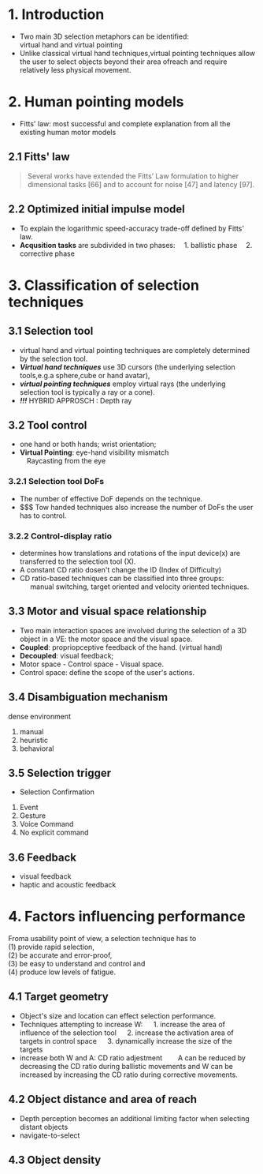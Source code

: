 # 1. Introduction
- Two main 3D
selection metaphors can be identified: \
virtual hand and
virtual pointing 
- Unlike classical virtual hand techniques,virtual
pointing techniques allow the user to select objects beyond their
area ofreach and require relatively less physical movement.
# 2. Human pointing models
- Fitts' law: most successful and complete explanation from all the existing human motor models
## 2.1 Fitts' law
> Several works have extended the Fitts’ Law formulation to
higher dimensional tasks [66] and to account for noise [47] and
latency [97].
## 2.2 Optimized initial impulse model
- To explain the logarithmic speed-accuracy trade-off defined by Fitts' law.
- **Acqusition tasks** are subdivided in two phases:
&ensp;&ensp;1. ballistic phase 
&ensp;&ensp;2. corrective phase
# 3. Classification of selection techniques

## 3.1 Selection tool
- virtual hand and virtual pointing techniques are completely determined by
the selection tool.
- ***Virtual hand techniques*** use 3D cursors (the underlying selection tools,e.g.a sphere,cube or hand avatar),
- ***virtual pointing techniques*** employ virtual rays (the underlying selection tool is typically a ray or a cone).
- ***!!!*** HYBRID APPROSCH : Depth ray
## 3.2 Tool control
- one hand or both hands; wrist orientation; 
- **Virtual Pointing**: eye-hand visibility mismatch \
&ensp;&ensp;Raycasting from the eye

### 3.2.1 Selection tool DoFs
- The number of effective DoF depends on the technique.
- $$$ Tow handed techniques also increase the number of DoFs the user has to control.

### 3.2.2 Control-display ratio
- determines how translations
and rotations of the input device(x) are transferred to the selection
tool (X).
- A constant CD ratio dosen't change the ID (Index of Difficulty)
- CD ratio-based techniques can be
classified into three groups: \
&ensp;&ensp;&ensp;manual switching, target oriented
and velocity oriented techniques.

## 3.3 Motor and visual space relationship
- Two main interaction spaces are involved during the selection
of a 3D object in a VE: the motor space and the visual space.
- **Coupled**: propriopceptive feedback of the hand. (virtual hand)
- **Decoupled**: visual feedback;
- Motor space - Control space - Visual space.
- Control space: define the scope of the user's actions.

## 3.4 Disambiguation mechanism
dense environment
1. manual 
2. heuristic
3. behavioral

## 3.5 Selection trigger
- Selection Confirmation
1. Event
2. Gesture
3. Voice Command
4. No explicit command

## 3.6 Feedback
- visual feedback
- haptic and acoustic feedback

# 4. Factors influencing performance
Froma
usability point of view, a selection technique has to \
(1) provide rapid selection,\
(2) be accurate and error-proof,\
(3) be easy to understand and control and\
(4) produce low levels of fatigue.
## 4.1 Target geometry
- Object's size and location can effect selection performance.
- Techniques attempting to increase W:
&ensp;&ensp; 1. increase the area of influence of the selection tool
&ensp;&ensp; 2. increase the activation area of targets in control space 
&ensp;&ensp; 3. dynamically increase the size of the targets
- increase both W and A: CD ratio adjestment
&ensp;&ensp;&ensp;&ensp;A can be reduced by decreasing the CD ratio during
ballistic movements and W can be increased by increasing the
CD ratio during corrective movements.

## 4.2 Object distance and area of reach
- Depth perception becomes an additional limiting factor when
selecting distant objects
- navigate-to-select

## 4.3 Object density

